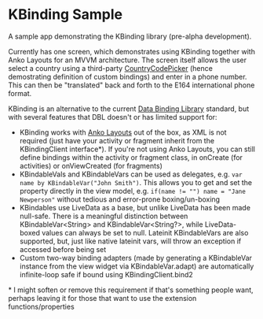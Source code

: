 # KBinding Sample

A sample app demonstrating the KBinding library (pre-alpha development).

Currently has one screen, which demonstrates using KBinding together with Anko Layouts for an MVVM architecture. The screen itself allows the user select a country using a third-party [CountryCodePicker](https://github.com/joielechong/CountryCodePicker) (hence demostrating definition of custom bindings) and enter in a phone number. This can then be "translated" back and forth to the E164 international phone format.

KBinding is an alternative to the current [Data Binding Library](https://developer.android.com/topic/libraries/data-binding/) standard, but with several features that DBL doesn't or has limited support for:

* KBinding works with [Anko Layouts](https://github.com/Kotlin/anko/wiki/Anko-Layouts) out of the box, as XML is not required (just have your activity or fragment inherit from the KBindingClient interface\*). If you're not using Anko Layouts, you can still define bindings within the activity or fragment class, in onCreate (for activities) or onViewCreated (for fragments)
* KBindableVals and KBindableVars can be used as delegates, e.g. `var name by KBindableVar("John Smith")`. This allows you to get and set the property directly in the view model, e.g. `if(name != "") name = "Jane Newperson"` without tedious and error-prone boxing/un-boxing
* KBindables use LiveData as a base, but unlike LiveData has been made null-safe. There is a meaningful distinction between KBindableVar\<String> and KBindableVar<String?>, while LiveData-boxed values can always be set to null. Lateinit KBindableVars are also supported, but, just like native lateinit vars, will throw an exception if accessed before being set
* Custom two-way binding adapters (made by generating a KBindableVar instance from the view widget via KBindableVar.adapt) are automatically infinite-loop safe if bound using KBindingClient.bind2

\* I might soften or remove this requirement if that's something people want, perhaps leaving it for those that want to use the extension functions/properties
